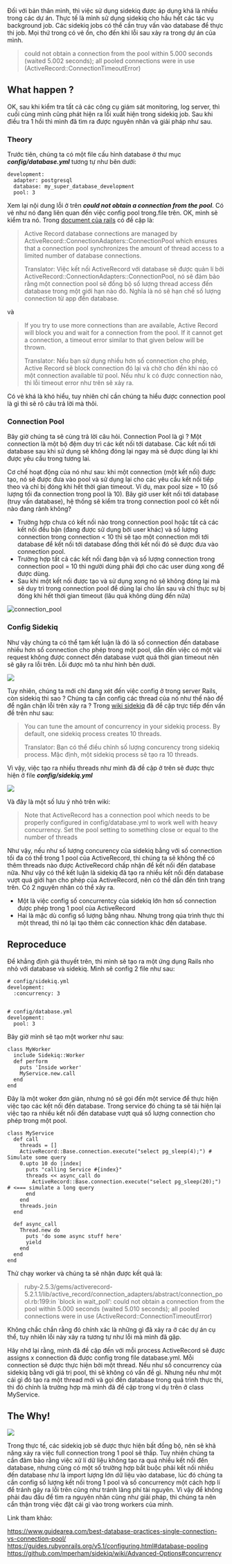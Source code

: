 Đối với bản thân mình, thì việc sử dụng sidekiq được áp dụng khá là nhiều trong các dự án. Thực tế là mình sử dụng sidekiq cho hầu hết các tác vụ background job. Các sidekiq jobs có thể cần truy vấn vào database để thực thi job. Mọi thứ trong có vẻ ổn, cho đến khi lỗi sau xảy ra trong dự án của mình.
> could not obtain a connection from the pool within 5.000 seconds (waited 5.002 seconds); all pooled connections were in use (ActiveRecord::ConnectionTimeoutError)

## What happen ?
OK, sau khi kiểm tra tất cả các công cụ giám sát monitoring, log server, thì cuối cùng mình cũng phát hiện ra lỗi xuất hiện trong sidekiq job. Sau khi điều tra 1 hồi thì mình đã tìm ra được nguyên nhân và giải pháp như sau.
### Theory
Trước tiên, chúng ta có một file cấu hình database ở thư mục ***config/database.yml*** tương tự như bên dưới:
```
development:
  adapter: postgresql
  database: my_super_database_development
  pool: 3
```
Xem lại nội dung lỗi ở trên ***could not obtain a connection from the pool***. Có vẻ như nó đang liên quan đến việc config pool trong.file trên.
OK, mình sẽ kiểm tra nó. Trong [document của rails](https://guides.rubyonrails.org/v5.1/configuring.html#database-pooling) có đề cập là: 
> Active Record database connections are managed by ActiveRecord::ConnectionAdapters::ConnectionPool which ensures that a connection pool synchronizes the amount of thread access to a limited number of database connections.
> 
> Translator: Việc kết nối ActiveRecord với database sẽ được quản lí bởi ActiveRecord::ConnectionAdapters::ConnectionPool, nó sẽ đảm bảo rằng một connection pool sẽ đồng bộ số lượng thread access đến database trong một giới hạn nào đó. Nghĩa là nó sẽ hạn chế số lượng connection từ app đến database.


và
> If you try to use more connections than are available, Active Record will block you and wait for a connection from the pool. If it cannot get a connection, a timeout error similar to that given below will be thrown.
> 
> Translator: Nếu bạn sử dụng nhiều hơn số connection cho phép, Active Record sẽ block connection đó lại và chờ cho đến khi nào có một connection available từ pool. Nếu như k có được connection nào, thì lỗi timeout error như trên sẽ xảy ra.

Có vẻ khá là khó hiểu, tuy nhiên chỉ cần chúng ta hiểu được connection pool là gì thì sẽ rõ câu trả lời mà thôi.

### Connection Pool
Bây giờ chúng ta sẽ cùng trả lời câu hỏi. Connection Pool là gì ?
Một connection là một bộ đệm duy trì các kết nối tới database. Các kết nối tới database sau khi sử dụng sẽ không đóng lại ngay mà sẽ được dùng lại khi được yêu cầu trong tương lai.

Cơ chế hoạt động của nó như sau: khi một connection (một kết nối) được tạo, nó sẽ được đưa vào pool và sử dụng lại cho các yêu cầu kết nối tiếp theo và chỉ bị đóng khi hết thời gian timeout.
Ví dụ, max pool size = 10 (số lượng tối đa connection trong pool là 10).
Bây giờ user kết nối tới database (truy vấn database), hệ thống sẽ kiểm tra trong connection pool có kết nối nào đang rảnh không?

* Trường hợp chưa có kết nối nào trong connection pool hoặc tất cả các kết nối đều bận (đang được sử dụng bởi user khác) và số lượng connection trong connection < 10 thì sẽ tạo một connection mới tới database để kết nối tới database đồng thời kết nối đó sẽ được đưa vào connection pool.
* Trường hợp tất cả các kết nối đang bận và số lượng connection trong connection pool = 10 thì người dùng phải đợi cho các user dùng xong để được dùng.
* Sau khi một kết nối được tạo và sử dụng xong nó sẽ không đóng lại mà sẽ duy trì trong connection pool để dùng lại cho lần sau và chỉ thực sự bị đóng khi hết thời gian timeout (lâu quá không dùng đến nữa)

![connection_pool](https://images.viblo.asia/025a9122-f166-44d6-9165-ab91a7ada9e1.jpg)

### Config Sidekiq
Như vậy chúng ta có thể tạm kết luận là đó là số connection đến database nhiều hơn số connection cho phép trong một pool, dẫn đến việc có một vài request không được connect đến database vượt quá thời gian timeout nên sẽ gây ra lỗi trên. Lỗi được mô ta như hình bên dưới.

![](https://images.viblo.asia/1fee1382-a2ca-4ca7-90cb-6f29a841efe7.gif)

Tuy nhiên, chúng ta mới chỉ đang xét đến việc config ở trong server Rails, còn sidekiq thì sao ? Chúng ta cần config các thread của nó như thế nào để để ngăn chặn lỗi trên xảy ra ? Trong [wiki sidekiq](https://github.com/mperham/sidekiq/wiki/Advanced-Options#concurrency) đã đề cặp trực tiếp đến vấn đề trên như sau:

> You can tune the amount of concurrency in your sidekiq process. By default, one sidekiq process creates 10 threads.
> 
> Translator: Bạn có thể điều chỉnh số lượng concurency trong sidekiq process. Mặc định, một sidekiq process sẽ tạo ra 10 threads.

Vì vậy, việc tạo ra nhiều threads như mình đã đề cập ở trên sẽ được thực hiện ở file ***config/sidekiq.yml***

![](https://images.viblo.asia/c3bd2737-227c-45a4-bdb6-5152205a23a4.gif)

Và đây là một số lưu ý nhỏ trên wiki:

> Note that ActiveRecord has a connection pool which needs to be properly configured in config/database.yml to work well with heavy concurrency. Set the pool setting to something close or equal to the number of threads

Như vậy, nếu như số lượng concurency của sidekiq bằng với số connection tối đa có thể trong 1 pool của ActiveRecord, thì chúng ta sẽ không thể có thêm threads nào được ActiveRecord chấp nhận để kết nối đến database nữa. Như vậy có thể kết luận là sidekiq đã tạo ra nhiều kết nối đến database vượt quá giới hạn cho phép của ActiveRecord, nên có thể dẫn đến tình trạng trên. Có 2 nguyên nhân có thể xảy ra.

* Một là việc config số concurrentcy của sidekiq lớn hơn số connection được phép trong 1 pool của ActiveRecord
* Hai là mặc dù config số lượng bằng nhau. Nhưng trong qúa trình thực thi một thread, thì nó lại tạo thêm các connection khác đến database.

## Reproceduce
Để khẳng định giả thuyết trên, thì mình sẽ tạo ra một ứng dụng Rails nho nhỏ với database và sidekiq. Mình sẽ config 2 file như sau:
```
# config/sidekiq.yml
development:
  :concurrency: 3


# config/database.yml
development:
  pool: 3
```

Bây giờ mình sẽ tạo một worker như sau:
```
class MyWorker
  include Sidekiq::Worker
  def perform
    puts 'Inside worker'
    MyService.new.call
  end
end
```
Đây là một woker đơn giản, nhưng nó sẽ gọi đến một service để thực hiện việc tạo các kết nối đến database. Trong service đó chúng ta sẽ tái hiện lại việc tạo ra nhiều kết nối đến database vượt quá số lượng connection cho phép trong một pool.

```
class MyService
  def call
    threads = []
    ActiveRecord::Base.connection.execute("select pg_sleep(4);") # Simulate some query
    0.upto 10 do |index|
      puts "calling Service #{index}"
      threads << async_call do
        ActiveRecord::Base.connection.execute("select pg_sleep(20);") # <=== simulate a long query
      end
    end
    threads.join
  end

  def async_call
    Thread.new do
      puts 'do some async stuff here'
      yield
    end
  end
end
```

Thử chạy worker và chúng ta sẽ nhận được kết quả là:
> ruby-2.5.3/gems/activerecord-5.2.1.1/lib/active_record/connection_adapters/abstract/connection_pool.rb:199:in `block in wait_poll’: could not obtain a connection from the pool within 5.000 seconds (waited 5.010 seconds); all pooled connections were in use (ActiveRecord::ConnectionTimeoutError)

Không chắc chắn rằng đó chính xác là những gì đã xảy ra ở các dự án cụ thể, tuy nhiên lỗi này xảy ra tương tự như lỗi mà mình đã gặp.

Hãy nhớ lại rằng, mình đã đề cập đến với mỗi process ActiveRecord sẽ được assigns x connection đã được config trong file database.yml. Mỗi connection sẽ được thực hiện bởi một thread. Nếu như số concurrency của sidekiq bằng với giá trị pool, thì sẽ không có vấn đề gì. Nhưng nếu như một cái gì đó tạo ra một thread mới và gọi đến database trong quá trình thực thi, thì đó chính là trường hợp mà mình đã đề cập trong ví dụ trên ở class MyService.

## The Why!
![](https://images.viblo.asia/b22b2beb-8b61-415c-9cf9-05164cb314bb.gif)

Trong thực tế, các sidekiq job sẽ được thực hiện bất đồng bộ, nên sẽ khả năng xảy ra việc full connection trong 1 pool sẽ thấp. Tuy nhiên chúng ta cần đảm bảo rằng việc xử lí dữ liệu không tạo ra quá nhiều kết nối đến database, nhưng cũng có một số trường hợp bắt buộc phải kết nối nhiều đến database như là import lượng lớn dữ liệu vào database, lúc đó chúng ta cần config số lượng kết nối trong 1 pool và số concurrency một cách hợp lí để tránh gây ra lỗi trên cũng như tránh lãng phí tài nguyên.
Vì vậy để không phải đau đầu để tìm ra nguyên nhân cũng như giải pháp, thì chúng ta nên cẩn thận trong việc đặt cái gì vào trong workers của mình.

Link tham khảo:

https://www.guidearea.com/best-database-practices-single-connection-vs-connection-pool/
https://guides.rubyonrails.org/v5.1/configuring.html#database-pooling
https://github.com/mperham/sidekiq/wiki/Advanced-Options#concurrency